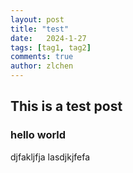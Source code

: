 ```yaml
---
layout: post
title: "test"
date:   2024-1-27
tags: [tag1, tag2]
comments: true
author: zlchen
---
```

## This is a test post
### hello world
djfakljfja
lasdjkjfefa
